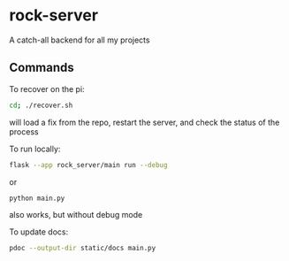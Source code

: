 # rock-server
A catch-all backend for all my projects

## Commands
To recover on the pi:
```bash
cd; ./recover.sh
```
will load a fix from the repo, restart the server, and check the status of the process

To run locally:
```bash
flask --app rock_server/main run --debug
```

or
```bash
python main.py
```
also works, but without debug mode

To update docs:
```bash
pdoc --output-dir static/docs main.py
```